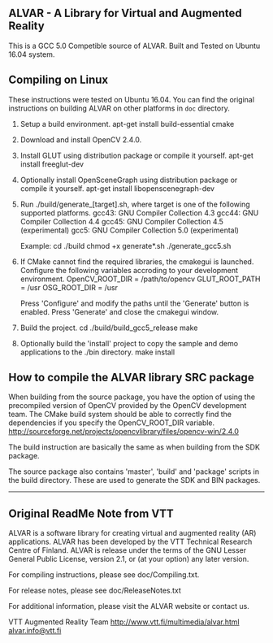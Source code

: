 ALVAR - A Library for Virtual and Augmented Reality
---------------------------------------------------
This is a GCC 5.0 Competible source of ALVAR. Built and Tested on Ubuntu 16.04 system.

Compiling on Linux
----
These instructions were tested on Ubuntu 16.04. You can find the original instructions on building ALVAR
on other platforms in `doc` directory.

1. Setup a build environment.
     apt-get install build-essential cmake

2. Download and install OpenCV 2.4.0.

3. Install GLUT using distribution package or compile it yourself.
     apt-get install freeglut-dev
     
4. Optionally install OpenSceneGraph using distribution package or compile it
   yourself.
     apt-get install libopenscenegraph-dev

4. Run ./build/generate_[target].sh, where target is one of the following
   supported platforms.
     gcc43: GNU Compiler Collection 4.3
     gcc44: GNU Compiler Collection 4.4
     gcc45: GNU Compiler Collection 4.5 (experimental)
     gcc5: GNU Compiler Collection 5.0 (experimental)

   Example:
     cd ./build
     chmod +x generate*.sh
     ./generate_gcc5.sh

5. If CMake cannot find the required libraries, the cmakegui is launched.
   Configure the following variables accroding to your development
   environment.
     OpenCV_ROOT_DIR = /path/to/opencv
     GLUT_ROOT_PATH = /usr
     OSG_ROOT_DIR = /usr

   Press 'Configure' and modify the paths until the 'Generate' button is
   enabled. Press 'Generate' and close the cmakegui window.

6. Build the project.
     cd ./build/build_gcc5_release
     make

7. Optionally build the 'install' project to copy the sample and demo
   applications to the ./bin directory.
     make install


How to compile the ALVAR library SRC package
--------------------------------------------

When building from the source package, you have the option of using the
precompiled version of OpenCV provided by the OpenCV development team. The
CMake build system should be able to correctly find the dependencies if you
specify the OpenCV_ROOT_DIR variable.
  http://sourceforge.net/projects/opencvlibrary/files/opencv-win/2.4.0

The build instruction are basically the same as when building from the SDK
package.

The source package also contains 'master', 'build' and 'package' scripts in
the build directory. These are used to generate the SDK and BIN packages.


----
Original ReadMe Note from VTT
--

ALVAR is a software library for creating virtual and augmented reality (AR)
applications. ALVAR has been developed by the VTT Technical Research Centre
of Finland. ALVAR is release under the terms of the GNU Lesser General Public
License, version 2.1, or (at your option) any later version.

For compiling instructions, please see doc/Compiling.txt.

For release notes, please see doc/ReleaseNotes.txt

For additional information, please visit the ALVAR website or contact us.

VTT Augmented Reality Team
<http://www.vtt.fi/multimedia/alvar.html>
<alvar.info@vtt.fi>
